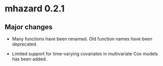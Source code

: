 # mhazard 0.2.1

## Major changes

 * Many functions have been renamed. Old function names have been
   deprecated.
 
 * Limited support for time-varying covariates in multivariate Cox
   models has been added.
